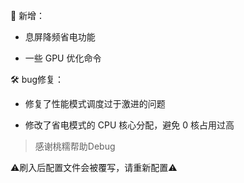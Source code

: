 🎉 新增：

- 息屏降频省电功能

- 一些 GPU 优化命令

🛠️ bug修复：
- 修复了性能模式调度过于激进的问题

- 修改了省电模式的 CPU 核心分配，避免 0 核占用过高

> 感谢桃糯帮助Debug

⚠️刷入后配置文件会被覆写，请重新配置⚠️